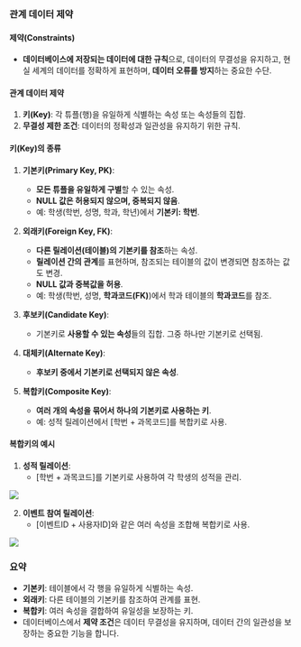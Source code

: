### 관계 데이터 제약

#### **제약(Constraints)**
- **데이터베이스에 저장되는 데이터에 대한 규칙**으로, 데이터의 무결성을 유지하고, 현실 세계의 데이터를 정확하게 표현하며, **데이터 오류를 방지**하는 중요한 수단.

#### **관계 데이터 제약**
1. **키(Key)**: 각 튜플(행)을 유일하게 식별하는 속성 또는 속성들의 집합.
2. **무결성 제한 조건**: 데이터의 정확성과 일관성을 유지하기 위한 규칙.

#### **키(Key)의 종류**
1. **기본키(Primary Key, PK)**:
    - **모든 튜플을 유일하게 구별**할 수 있는 속성.
    - **NULL 값은 허용되지 않으며, 중복되지 않음**.
    - 예: 학생(학번, 성명, 학과, 학년)에서 **기본키: 학번**.

2. **외래키(Foreign Key, FK)**:
    - **다른 릴레이션(테이블)의 기본키를 참조**하는 속성.
    - **릴레이션 간의 관계**를 표현하며, 참조되는 테이블의 값이 변경되면 참조하는 값도 변경.
    - **NULL 값과 중복값을 허용**.
    - 예: 학생(학번, 성명, **학과코드(FK)**)에서 학과 테이블의 **학과코드**를 참조.

3. **후보키(Candidate Key)**:
    - 기본키로 **사용할 수 있는 속성**들의 집합. 그중 하나만 기본키로 선택됨.

4. **대체키(Alternate Key)**:
    - **후보키 중에서 기본키로 선택되지 않은 속성**.

5. **복합키(Composite Key)**:
    - **여러 개의 속성을 묶어서 하나의 기본키로 사용하는 키**.
    - 예: 성적 릴레이션에서 [학번 + 과목코드]를 복합키로 사용.

#### **복합키의 예시**
1. **성적 릴레이션**:
    - [학번 + 과목코드]를 기본키로 사용하여 각 학생의 성적을 관리.

![](https://i.postimg.cc/L4r8yz5M/image.png)

2. **이벤트 참여 릴레이션**:
    - [이벤트ID + 사용자ID]와 같은 여러 속성을 조합해 복합키로 사용.

![](https://i.postimg.cc/0N2k6nW7/strawberry.png)

### 요약
- **기본키**: 테이블에서 각 행을 유일하게 식별하는 속성.
- **외래키**: 다른 테이블의 기본키를 참조하여 관계를 표현.
- **복합키**: 여러 속성을 결합하여 유일성을 보장하는 키.
- 데이터베이스에서 **제약 조건**은 데이터 무결성을 유지하며, 데이터 간의 일관성을 보장하는 중요한 기능을 합니다.
